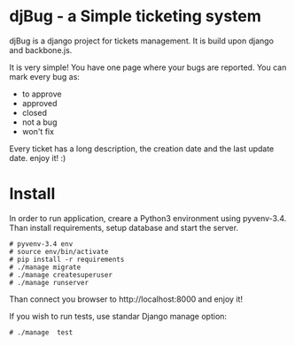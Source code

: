 djBug - a Simple ticketing system
===================================

djBug is a django project for tickets management. It is build upon django and backbone.js.

It is very simple! You have one page where your bugs are reported. You can mark every bug as:

* to approve
* approved
* closed
* not a bug
* won't fix

Every ticket has a long description, the creation date and the last update date. enjoy it! :)

Install
========

In order to run application, creare a Python3 environment using pyvenv-3.4. Than install requirements, setup database and start the server.

```
# pyvenv-3.4 env
# source env/bin/activate
# pip install -r requirements
# ./manage migrate
# ./manage createsuperuser
# ./manage runserver
```

Than connect you browser to http://localhost:8000 and enjoy it!

If you wish to run tests, use standar Django manage option:

```
# ./manage  test
```
